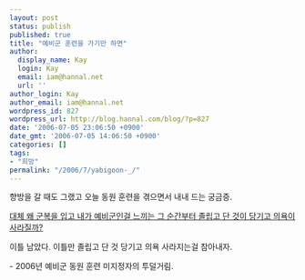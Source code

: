 ```yaml
---
layout: post
status: publish
published: true
title: "예비군 훈련을 가기만 하면"
author:
  display_name: Kay
  login: Kay
  email: iam@hannal.net
  url: ''
author_login: Kay
author_email: iam@hannal.net
wordpress_id: 827
wordpress_url: http://blog.hannal.com/blog/?p=827
date: '2006-07-05 23:06:50 +0900'
date_gmt: '2006-07-05 14:06:50 +0900'
categories: []
tags:
- "희망"
permalink: "/2006/7/yabigoon-_/"
---
```

<p>향방을 갈 때도 그랬고 오늘 동원 훈련을 겪으면서 내내 드는 궁금증.</p>
<p><u>대체 왜 군복을 입고 내가 예비군인걸 느끼는 그 순간부터 졸립고 단 것이 당기고 의욕이 사라질까?</u></p>
<p>이틀 남았다. 이틀만 졸립고 단 것 당기고 의욕 사라지는걸 참아내자.</p>
<p>- 2006년 예비군 동원 훈련 미지정자의 투덜거림.</p>

